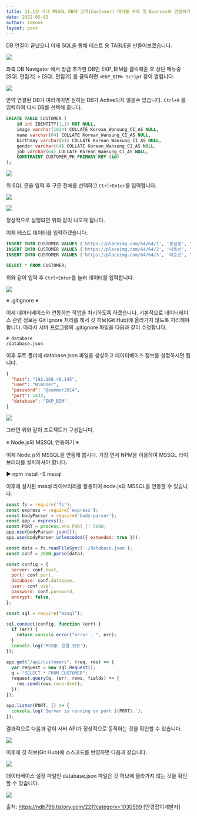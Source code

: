 ```yaml
---
title: 11.1강 사내 MSSQL DB에 고객(Customer) 테이블 구축 및 Express와 연동하기
date: 2022-05-02
author: ideook
layout: post
---
```


DB 연결이 끝났으니 이제 SQL을 통해 테스트 용 TABLE을 만들어보겠습니다.

![](images/2022-05-02-16-15-41.png)

좌측 DB Navigator 에서 방금 추가한 DB인 EKP_BIM을 클릭해준 후 상단 메뉴중 [SQL 편집기] > [SQL 편집기] 를 클릭하면 `<EKP_BIM> Script` 창이 열립니다. 

![](images/2022-05-02-16-21-46.png)

만약 연결된 DB가 여러개이면 원하는 DB가 Active되지 않을수 있습니다. `Ctrl+9` 를 입력하여 다시 DB를 선택해 줍니다.

```sql
CREATE TABLE CUSTOMER (
	id int IDENTITY(1,1) NOT NULL,
	image varchar(1024) COLLATE Korean_Wansung_CI_AS NULL,
	name varchar(64) COLLATE Korean_Wansung_CI_AS NULL,
	birthday varchar(64) COLLATE Korean_Wansung_CI_AS NULL,
	gender varchar(64) COLLATE Korean_Wansung_CI_AS NULL,
	job varchar(64) COLLATE Korean_Wansung_CI_AS NULL,
	CONSTRAINT CUSTOMER_PK PRIMARY KEY (id)
);
```

![](images/2022-05-02-16-24-57.png)

위 SQL 문을 입력 후 구문 전체를 선택하고 `Ctrl+Enter`를 입력합니다.

![](images/2022-05-02-16-26-18.png)

![](images/2022-05-02-16-27-07.png)

정상적으로 실행되면 위와 같이 나오게 됩니다.

이제 테스트 데이터를 입력하겠습니다.

```sql
INSERT INTO CUSTOMER VALUES ('https://placeimg.com/64/64/1', '홍길동', '960508', '남자', '대학생');
INSERT INTO CUSTOMER VALUES ('https://placeimg.com/64/64/2', '나동빈', '961222', '남자', '프로그래머');
INSERT INTO CUSTOMER VALUES ('https://placeimg.com/64/64/3', '이순신', '961127', '남자', '디자이너');

SELECT * FROM CUSTOMER;
```

위와 같이 입력 후 `Ctrl+Enter`를 눌러 데이터를 입력합니다.

![](images/2022-05-02-17-23-35.png)

※ .gitignore ※

이제 데이터베이스와 연동하는 작업을 처리하도록 하겠습니다. 기본적으로 데이터베이스 관련 정보는 Git Ignore 처리를 해서 깃 허브(Git Hub)에 올라가지 않도록 처리해야 합니다. 따라서 서버 프로그램의 .gitignore 파일을 다음과 같이 수정합니다.

```
# database
/database.json
```

이후 루트 폴더에 database.json 파일을 생성하고 데이터베이스 정보를 설정하시면 됩니다.

```json
{
  "host": "192.168.40.145",
  "user": "BimUser",
  "password": "@summer2014",
  "port": 1433,
  "database": "EKP_BIM"
}
```

![](images/2022-04-21-11-42-58.png)

그러면 위와 같이 프로젝트가 구성됩니다.

※ Node.js와 MSSQL 연동하기 ※

이제 Node.js와 MSSQL을 연동해 봅시다. 가장 먼저 NPM을 이용하여 MSSQL 라이브러리를 설치하셔야 합니다.

▶ npm install -S mssql

이후에 설치된 mssql 라이브러리를 활용하여 node.js와 MSSQL을 연동할 수 있습니다.

```js
const fs = require('fs');
const express = require('express');
const bodyParser = require('body-parser');
const app = express();
const PORT = process.env.PORT || 5000;
app.use(bodyParser.json());
app.use(bodyParser.urlencoded({ extended: true }));

const data = fs.readFileSync('./database.json');
const conf = JSON.parse(data);

const config = {
  server: conf.host,
  port: conf.port,
  database: conf.database,
  user: conf.user,
  password: conf.password,
  encrypt: false,
};

const sql = require("mssql");

sql.connect(config, function (err) {
  if (err) {
    return console.error("error : ", err);
  }
  console.log("MSSQL 연결 완료");
});

app.get("/api/customers", (req, res) => {
  var request = new sql.Request();
  q = "SELECT * FROM CUSTOMER";
  request.query(q, (err, rows, fields) => {
    res.send(rows.recordset);
  });
});

app.listen(PORT, () => {
  console.log(`Server is running on port ${PORT}.`);
});
```

결과적으로 다음과 같이 서버 API가 정상적으로 동작하는 것을 확인할 수 있습니다.

![](images/2022-04-21-11-43-10.png)

이후에 깃 허브(Git Hub)에 소스코드를 반영하면 다음과 같습니다.

![](images/2022-04-21-11-43-15.png)

데이터베이스 설정 파일인 database.json 파일은 깃 허브에 올라가지 않는 것을 확인할 수 있습니다.

![](images/2022-04-21-11-43-19.png)

출처: https://ndb796.tistory.com/221?category=1030599 [안경잡이개발자]
